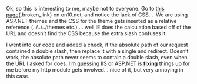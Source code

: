 Ok, so this is interesting to me, maybe not to everyone. Go to [this page](http://on10.net/blogs/theshow//4181){.broken_link} on on10.net, and notice the lack of CSS&#8230;&nbsp; We are using ASP.NET themes and the CSS for the theme gets inserted as a relative reference (../../../themes etc.) &#8230; well IE does the calculation based off of the URL and doesn&#8217;t find the CSS because the extra slash confuses it.

I went into our code and added a check, if the absolute path of our request contained a double slash, then replace it with a single and redirect. Doesn&#8217;t work, the absolute path never seems to contain a double slash, even when the URL I asked for does. I&#8217;m guessing IIS or ASP.NET is **fixing** things up for me before my http module gets involved&#8230; nice of it, but very annoying in this case.